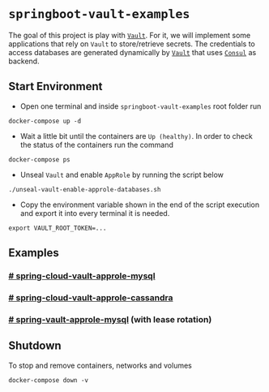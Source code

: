 # `springboot-vault-examples`

The goal of this project is play with [`Vault`](https://www.vaultproject.io). For it, we will implement some
applications that rely on `Vault` to store/retrieve secrets. The credentials to access databases are generated
dynamically by [`Vault`](https://www.vaultproject.io) that uses [`Consul`](https://www.consul.io) as backend.

## Start Environment

- Open one terminal and inside `springboot-vault-examples` root folder run
```
docker-compose up -d
```

- Wait a little bit until the containers are `Up (healthy)`. In order to check the status of the containers run the command
```
docker-compose ps
```

- Unseal `Vault` and enable `AppRole` by running the script below
```
./unseal-vault-enable-approle-databases.sh
```

- Copy the environment variable shown in the end of the script execution and export it into every terminal it is needed.
```
export VAULT_ROOT_TOKEN=...
```

## Examples

### [# spring-cloud-vault-approle-mysql](https://github.com/ivangfr/springboot-vault-examples/tree/master/spring-cloud-vault-approle-mysql)

### [# spring-cloud-vault-approle-cassandra](https://github.com/ivangfr/springboot-vault-examples/tree/master/spring-cloud-vault-approle-cassandra)

### [# spring-vault-approle-mysql](https://github.com/ivangfr/springboot-vault-examples/tree/master/spring-vault-approle-mysql) **(with lease rotation)**

## Shutdown

To stop and remove containers, networks and volumes
```
docker-compose down -v
```
